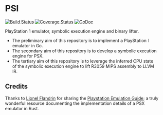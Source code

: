 # PSI

[![Build Status](https://travis-ci.org/mewmew/psi.svg?branch=master)](https://travis-ci.org/mewmew/psi)
[![Coverage Status](https://coveralls.io/repos/github/mewmew/psi/badge.svg?branch=master)](https://coveralls.io/github/mewmew/psi?branch=master)
[![GoDoc](https://godoc.org/github.com/mewmew/psi?status.svg)](https://godoc.org/github.com/mewmew/psi)

PlayStation 1 emulator, symbolic execution engine and binary lifter.

* The preliminary aim of this repository is to implement a PlayStation I emulator in Go.
* The secondary aim of this repository is to develop a symbolic execution engine for PSX.
* The tertiary aim of this repository is to leverage the inferred CPU state of the symbolic execution engine to lift R3059 MIPS assembly to LLVM IR.

## Credits

Thanks to [Lionel Flandrin](https://github.com/simias) for sharing the [Playstation Emulation Guide](https://github.com/simias/psx-guide); a truly wonderful resource documenting the implementation details of a PSX emulator in Rust.
